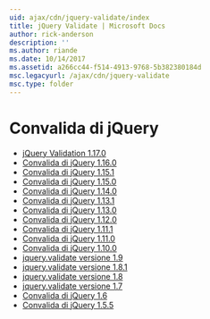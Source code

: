 ```yaml
---
uid: ajax/cdn/jquery-validate/index
title: jQuery Validate | Microsoft Docs
author: rick-anderson
description: ''
ms.author: riande
ms.date: 10/14/2017
ms.assetid: a266cc44-f514-4913-9768-5b382380184d
msc.legacyurl: /ajax/cdn/jquery-validate
msc.type: folder
---
```

<a name="jquery-validate"></a>Convalida di jQuery
====================
- [jQuery Validation 1.17.0](cdnjqueryvalidate1170.md)
- [Convalida di jQuery 1.16.0](cdnjqueryvalidate1160.md)
- [Convalida di jQuery 1.15.1](cdnjqueryvalidate1151.md)
- [Convalida di jQuery 1.15.0](cdnjqueryvalidate1150.md)
- [Convalida di jQuery 1.14.0](cdnjqueryvalidate1140.md)
- [Convalida di jQuery 1.13.1](cdnjqueryvalidate1131.md)
- [Convalida di jQuery 1.13.0](cdnjqueryvalidate1130.md)
- [Convalida di jQuery 1.12.0](cdnjqueryvalidate1120.md)
- [Convalida di jQuery 1.11.1](cdnjqueryvalidate1111.md)
- [Convalida di jQuery 1.11.0](cdnjqueryvalidate111.md)
- [Convalida di jQuery 1.10.0](cdnjqueryvalidate110.md)
- [jquery.validate versione 1.9](cdnjqueryvalidate19.md)
- [jquery.validate versione 1.8.1](cdnjqueryvalidate181.md)
- [jquery.validate versione 1.8](cdnjqueryvalidate18.md)
- [jquery.validate versione 1.7](cdnjqueryvalidate17.md)
- [Convalida di jQuery 1.6](cdnjqueryvalidate16.md)
- [Convalida di jQuery 1.5.5](cdnjqueryvalidate155.md)

